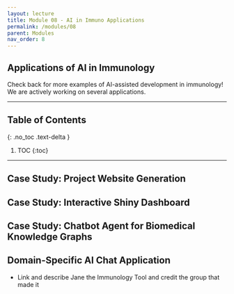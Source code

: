 ```yaml
---
layout: lecture
title: Module 08 - AI in Immuno Applications
permalink: /modules/08
parent: Modules
nav_order: 8
---
```


## Applications of AI in Immunology
Check back for more examples of AI-assisted development in immunology! We are actively working on several applications. 

---

## Table of Contents
{: .no_toc .text-delta }

1. TOC
{:toc}

---


## Case Study: Project Website Generation

## Case Study: Interactive Shiny Dashboard

## Case Study: Chatbot Agent for Biomedical Knowledge Graphs


## Domain-Specific AI Chat Application
- Link and describe Jane the Immunology Tool and credit the group that made it 